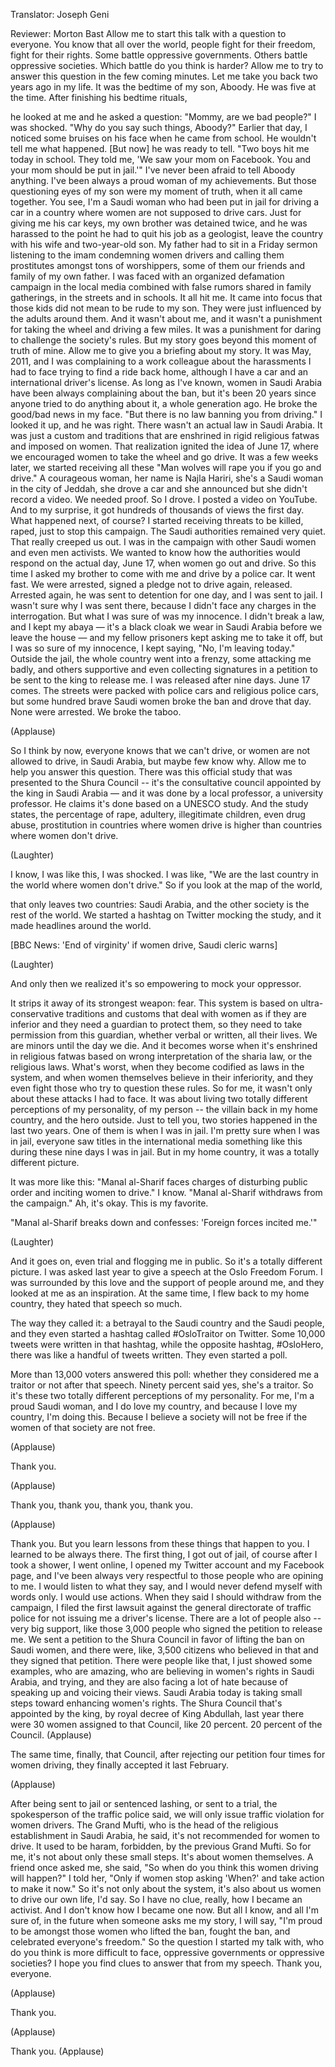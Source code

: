 

Translator: Joseph Geni

Reviewer: Morton Bast
Allow me to start this talk with a question to everyone.
You know that all over the world,
people fight for their freedom,
fight for their rights.
Some battle oppressive governments.
Others battle oppressive societies.
Which battle do you think is harder?
Allow me to try to answer this question
in the few coming minutes.
Let me take you back two years ago in my life.
It was the bedtime of my son, Aboody.
He was five at the time.
After finishing his bedtime rituals,

he looked at me and he asked a question:
&quot;Mommy, are we bad people?&quot;
I was shocked.
&quot;Why do you say such things, Aboody?&quot;
Earlier that day, I noticed some bruises
on his face when he came from school.
He wouldn&#39;t tell me what happened.
[But now] he was ready to tell.
&quot;Two boys hit me today in school.
They told me, &#39;We saw your mom on Facebook.
You and your mom should be put in jail.&#39;&quot;
I&#39;ve never been afraid to tell Aboody anything.
I&#39;ve been always a proud woman of my achievements.
But those questioning eyes of my son
were my moment of truth,
when it all came together.
You see, I&#39;m a Saudi woman who had been put in jail
for driving a car in a country
where women are not supposed to drive cars.
Just for giving me his car keys,
my own brother was detained twice,
and he was harassed to the point he had
to quit his job as a geologist,
leave the country with his wife and two-year-old son.
My father had to sit in a Friday sermon
listening to the imam condemning women drivers
and calling them prostitutes
amongst tons of worshippers,
some of them our friends and family of my own father.
I was faced with an organized defamation campaign
in the local media combined with false rumors
shared in family gatherings, in the streets
and in schools.
It all hit me.
It came into focus that those kids
did not mean to be rude to my son.
They were just influenced by the adults around them.
And it wasn&#39;t about me, and it wasn&#39;t a punishment
for taking the wheel and driving a few miles.
It was a punishment for daring to challenge
the society&#39;s rules.
But my story goes beyond this moment of truth of mine.
Allow me to give you a briefing
about my story.
It was May, 2011,
and I was complaining to a work colleague
about the harassments I had to face
trying to find a ride back home,
although I have a car and an international driver&#39;s license.
As long as I&#39;ve known, women in Saudi Arabia
have been always complaining about the ban,
but it&#39;s been 20 years since anyone
tried to do anything about it,
a whole generation ago.
He broke the good/bad news in my face.
&quot;But there is no law banning you from driving.&quot;
I looked it up, and he was right.
There wasn&#39;t an actual law in Saudi Arabia.
It was just a custom and traditions
that are enshrined in rigid religious fatwas
and imposed on women.
That realization ignited the idea of June 17,
where we encouraged women to take the wheel
and go drive.
It was a few weeks later, we started receiving all these
&quot;Man wolves will rape you if you go and drive.&quot;
A courageous woman, her name is Najla Hariri,
she&#39;s a Saudi woman in the city of Jeddah,
she drove a car and she announced
but she didn&#39;t record a video.
We needed proof.
So I drove. I posted a video on YouTube.
And to my surprise,
it got hundreds of thousands of views the first day.
What happened next, of course?
I started receiving threats
to be killed, raped, just to stop this campaign.
The Saudi authorities remained very quiet.
That really creeped us out.
I was in the campaign with other Saudi women
and even men activists.
We wanted to know how the authorities
would respond on the actual day, June 17,
when women go out and drive.
So this time I asked my brother
to come with me and drive by a police car.
It went fast. We were arrested,
signed a pledge not to drive again, released.
Arrested again, he was sent to detention for one day,
and I was sent to jail.
I wasn&#39;t sure why I was sent there,
because I didn&#39;t face any charges in the interrogation.
But what I was sure of was my innocence.
I didn&#39;t break a law, and I kept my abaya
— it&#39;s a black cloak we wear in Saudi Arabia before we leave the house —
and my fellow prisoners kept asking me to take it off,
but I was so sure of my innocence, I kept saying,
&quot;No, I&#39;m leaving today.&quot;
Outside the jail, the whole country went into a frenzy,
some attacking me badly,
and others supportive and even collecting signatures
in a petition to be sent to the king to release me.
I was released after nine days.
June 17 comes.
The streets were packed with police cars
and religious police cars,
but some hundred brave Saudi women
broke the ban and drove that day.
None were arrested. We broke the taboo.

(Applause)

So I think by now, everyone knows that we can&#39;t drive,
or women are not allowed to drive, in Saudi Arabia,
but maybe few know why.
Allow me to help you answer this question.
There was this official study
that was presented to the Shura Council --
it&#39;s the consultative council appointed
by the king in Saudi Arabia —
and it was done by a local professor,
a university professor.
He claims it&#39;s done based on a UNESCO study.
And the study states,
the percentage of rape, adultery,
illegitimate children, even drug abuse,
prostitution in countries where women drive
is higher than countries where women don&#39;t drive.

(Laughter)

I know, I was like this, I was shocked.
I was like, &quot;We are the last country in the world
where women don&#39;t drive.&quot;
So if you look at the map of the world,

that only leaves two countries:
Saudi Arabia, and the other society is the rest of the world.
We started a hashtag on Twitter mocking the study,
and it made headlines around the world.

[BBC News: &#39;End of virginity&#39; if women drive, Saudi cleric warns]

(Laughter)

And only then we realized it&#39;s so empowering
to mock your oppressor.

It strips it away of its strongest weapon: fear.
This system is based on ultra-conservative
traditions and customs
that deal with women as if they are inferior
and they need a guardian to protect them,
so they need to take permission from this guardian,
whether verbal or written, all their lives.
We are minors until the day we die.
And it becomes worse when it&#39;s enshrined in religious fatwas
based on wrong interpretation of the sharia law,
or the religious laws.
What&#39;s worst, when they become codified
as laws in the system,
and when women themselves believe in their inferiority,
and they even fight those who try
to question these rules.
So for me, it wasn&#39;t only about these attacks I had to face.
It was about living two totally different
perceptions of my personality, of my person --
the villain back in my home country,
and the hero outside.
Just to tell you, two stories happened in the last two years.
One of them is when I was in jail.
I&#39;m pretty sure when I was in jail,
everyone saw titles in the international media
something like this during these nine days I was in jail.
But in my home country, it was a totally different picture.

It was more like this:
&quot;Manal al-Sharif faces charges of disturbing public order
and inciting women to drive.&quot;
I know.
&quot;Manal al-Sharif withdraws from the campaign.&quot;
Ah, it&#39;s okay. This is my favorite.

&quot;Manal al-Sharif breaks down and confesses:
&#39;Foreign forces incited me.&#39;&quot;

(Laughter)

And it goes on, even trial and flogging me in public.
So it&#39;s a totally different picture.
I was asked last year to give a speech
at the Oslo Freedom Forum.
I was surrounded by this love
and the support of people around me,
and they looked at me as an inspiration.
At the same time, I flew back to my home country,
they hated that speech so much.

The way they called it: a betrayal to the Saudi country
and the Saudi people,
and they even started a hashtag called #OsloTraitor on Twitter.
Some 10,000 tweets were written in that hashtag,
while the opposite hashtag, #OsloHero,
there was like a handful of tweets written.
They even started a poll.

More than 13,000 voters answered this poll:
whether they considered me a traitor or not after that speech.
Ninety percent said yes, she&#39;s a traitor.
So it&#39;s these two totally different perceptions
of my personality.
For me, I&#39;m a proud Saudi woman,
and I do love my country,
and because I love my country, I&#39;m doing this.
Because I believe a society will not be free
if the women of that society are not free.

(Applause)

Thank you.

(Applause)

Thank you, thank you, thank you, thank you.

(Applause)

Thank you.
But you learn lessons from these things that happen to you.
I learned to be always there.
The first thing, I got out of jail,
of course after I took a shower, I went online,
I opened my Twitter account and my Facebook page,
and I&#39;ve been always very respectful
to those people who are opining to me.
I would listen to what they say,
and I would never defend myself with words only.
I would use actions. When they said I should withdraw from the campaign,
I filed the first lawsuit against the general directorate
of traffic police for not issuing me a driver&#39;s license.
There are a lot of people also --
very big support, like those 3,000 people
who signed the petition to release me.
We sent a petition to the Shura Council
in favor of lifting the ban on Saudi women,
and there were, like, 3,500 citizens who believed in that
and they signed that petition.
There were people like that, I just showed some examples,
who are amazing, who are believing in women&#39;s rights in Saudi Arabia,
and trying, and they are also facing a lot of hate
because of speaking up and voicing their views.
Saudi Arabia today is taking small steps
toward enhancing women&#39;s rights.
The Shura Council that&#39;s appointed by the king,
by royal decree of King Abdullah,
last year there were 30 women assigned to that Council,
like 20 percent.
20 percent of the Council. 
(Applause)

The same time, finally, that Council,
after rejecting our petition four times for women driving,
they finally accepted it last February.

(Applause)

After being sent to jail
or sentenced lashing, or sent to a trial,
the spokesperson of the traffic police said,
we will only issue traffic violation for women drivers.
The Grand Mufti, who is the head
of the religious establishment in Saudi Arabia,
he said, it&#39;s not recommended for women to drive.
It used to be haram, forbidden, by the previous Grand Mufti.
So for me, it&#39;s not about only these small steps.
It&#39;s about women themselves.
A friend once asked me, she said,
&quot;So when do you think this women driving will happen?&quot;
I told her, &quot;Only if women stop asking &#39;When?&#39;
and take action to make it now.&quot;
So it&#39;s not only about the system,
it&#39;s also about us women to drive our own life, I&#39;d say.
So I have no clue, really, how I became an activist.
And I don&#39;t know how I became one now.
But all I know, and all I&#39;m sure of, in the future
when someone asks me my story,
I will say, &quot;I&#39;m proud
to be amongst those women who lifted the ban,
fought the ban, and celebrated everyone&#39;s freedom.&quot;
So the question I started my talk with,
who do you think is more difficult to face,
oppressive governments or oppressive societies?
I hope you find clues to answer that from my speech.
Thank you, everyone.

(Applause)

Thank you.

(Applause)

Thank you. 
(Applause)

